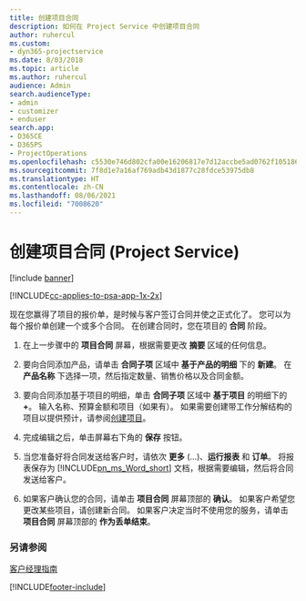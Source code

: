 ```yaml
---
title: 创建项目合同
description: 如何在 Project Service 中创建项目合同
author: ruhercul
ms.custom:
- dyn365-projectservice
ms.date: 8/03/2018
ms.topic: article
ms.author: ruhercul
audience: Admin
search.audienceType:
- admin
- customizer
- enduser
search.app:
- D365CE
- D365PS
- ProjectOperations
ms.openlocfilehash: c5530e746d802cfa00e16206817e7d12accbe5ad0762f1051869f1ca35397222
ms.sourcegitcommit: 7f8d1e7a16af769adb43d1877c28fdce53975db8
ms.translationtype: HT
ms.contentlocale: zh-CN
ms.lasthandoff: 08/06/2021
ms.locfileid: "7008620"
---
```

# <a name="create-a-project-contract-project-service"></a>创建项目合同 (Project Service)

[!include [banner](../includes/psa-now-project-operations.md)]

[!INCLUDE[cc-applies-to-psa-app-1x-2x](../includes/cc-applies-to-psa-app-1x-2x.md)]

现在您赢得了项目的报价单，是时候与客户签订合同并使之正式化了。 您可以为每个报价单创建一个或多个合同。 在创建合同时，您在项目的 **合同** 阶段。  
  
1. 在上一步骤中的 **项目合同** 屏幕，根据需要更改 **摘要** 区域的任何信息。  
  
2. 要向合同添加产品，请单击 **合同子项** 区域中 **基于产品的明细** 下的 **新建**。 在 **产品名称** 下选择一项，然后指定数量、销售价格以及合同金额。  
  
3. 要向合同添加基于项目的明细，单击 **合同子项** 区域中 **基于项目** 的明细下的 **+**。 输入名称、预算金额和项目（如果有）。 如果需要创建带工作分解结构的项目以提供预计，请参阅[创建项目](../psa/create-project.md)。  
  
4. 完成编辑之后，单击屏幕右下角的 **保存** 按钮。  
  
5. 当您准备好将合同发送给客户时，请依次 **更多** (…)、**运行报表** 和 **订单**。 将报表保存为 [!INCLUDE[pn_ms_Word_short](../includes/pn-ms-word-short.md)] 文档，根据需要编辑，然后将合同发送给客户。  
  
6. 如果客户确认您的合同，请单击 **项目合同** 屏幕顶部的 **确认**。 如果客户希望您更改某些项目，请创建新合同。 如果客户决定当时不使用您的服务，请单击 **项目合同** 屏幕顶部的 **作为丢单结束**。  
  
### <a name="see-also"></a>另请参阅  
 [客户经理指南](../psa/account-manager-guide.md)


[!INCLUDE[footer-include](../includes/footer-banner.md)]